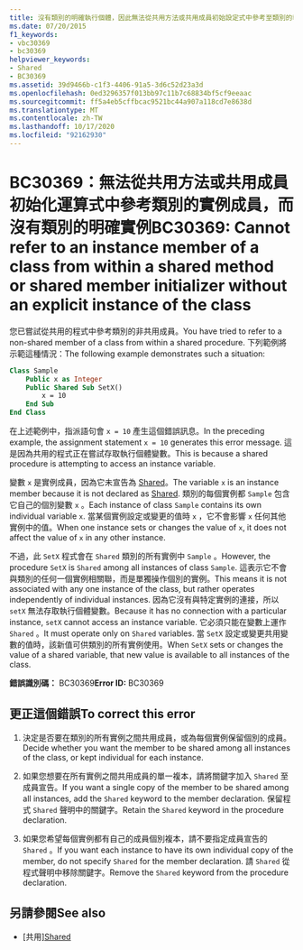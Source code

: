 ```yaml
---
title: 沒有類別的明確執行個體，因此無法從共用方法或共用成員初始設定式中參考至類別的執行個體成員
ms.date: 07/20/2015
f1_keywords:
- vbc30369
- bc30369
helpviewer_keywords:
- Shared
- BC30369
ms.assetid: 39d9466b-c1f3-4406-91a5-3d6c52d23a3d
ms.openlocfilehash: 0ed3296357f013bb97c11b7c68834bf5cf9eeaac
ms.sourcegitcommit: ff5a4eb5cffbcac9521bc44a907a118cd7e8638d
ms.translationtype: MT
ms.contentlocale: zh-TW
ms.lasthandoff: 10/17/2020
ms.locfileid: "92162930"
---
```

# <a name="bc30369-cannot-refer-to-an-instance-member-of-a-class-from-within-a-shared-method-or-shared-member-initializer-without-an-explicit-instance-of-the-class"></a><span data-ttu-id="4a4ba-102">BC30369：無法從共用方法或共用成員初始化運算式中參考類別的實例成員，而沒有類別的明確實例</span><span class="sxs-lookup"><span data-stu-id="4a4ba-102">BC30369: Cannot refer to an instance member of a class from within a shared method or shared member initializer without an explicit instance of the class</span></span>

<span data-ttu-id="4a4ba-103">您已嘗試從共用的程式中參考類別的非共用成員。</span><span class="sxs-lookup"><span data-stu-id="4a4ba-103">You have tried to refer to a non-shared member of a class from within a shared procedure.</span></span> <span data-ttu-id="4a4ba-104">下列範例將示範這種情況：</span><span class="sxs-lookup"><span data-stu-id="4a4ba-104">The following example demonstrates such a situation:</span></span>

```vb
Class Sample
    Public x as Integer
    Public Shared Sub SetX()
        x = 10
    End Sub
End Class
```

 <span data-ttu-id="4a4ba-105">在上述範例中，指派語句會 `x = 10` 產生這個錯誤訊息。</span><span class="sxs-lookup"><span data-stu-id="4a4ba-105">In the preceding example, the assignment statement `x = 10` generates this error message.</span></span> <span data-ttu-id="4a4ba-106">這是因為共用的程式正在嘗試存取執行個體變數。</span><span class="sxs-lookup"><span data-stu-id="4a4ba-106">This is because a shared procedure is attempting to access an instance variable.</span></span>

 <span data-ttu-id="4a4ba-107">變數 `x` 是實例成員，因為它未宣告為 [Shared](../modifiers/shared.md)。</span><span class="sxs-lookup"><span data-stu-id="4a4ba-107">The variable `x` is an instance member because it is not declared as [Shared](../modifiers/shared.md).</span></span> <span data-ttu-id="4a4ba-108">類別的每個實例都 `Sample` 包含它自己的個別變數 `x` 。</span><span class="sxs-lookup"><span data-stu-id="4a4ba-108">Each instance of class `Sample` contains its own individual variable `x`.</span></span> <span data-ttu-id="4a4ba-109">當某個實例設定或變更的值時 `x` ，它不會影響 `x` 任何其他實例中的值。</span><span class="sxs-lookup"><span data-stu-id="4a4ba-109">When one instance sets or changes the value of `x`, it does not affect the value of `x` in any other instance.</span></span>

 <span data-ttu-id="4a4ba-110">不過，此 `SetX` 程式會在 `Shared` 類別的所有實例中 `Sample` 。</span><span class="sxs-lookup"><span data-stu-id="4a4ba-110">However, the procedure `SetX` is `Shared` among all instances of class `Sample`.</span></span> <span data-ttu-id="4a4ba-111">這表示它不會與類別的任何一個實例相關聯，而是單獨操作個別的實例。</span><span class="sxs-lookup"><span data-stu-id="4a4ba-111">This means it is not associated with any one instance of the class, but rather operates independently of individual instances.</span></span> <span data-ttu-id="4a4ba-112">因為它沒有與特定實例的連接，所以 `setX` 無法存取執行個體變數。</span><span class="sxs-lookup"><span data-stu-id="4a4ba-112">Because it has no connection with a particular instance, `setX` cannot access an instance variable.</span></span> <span data-ttu-id="4a4ba-113">它必須只能在變數上運作 `Shared` 。</span><span class="sxs-lookup"><span data-stu-id="4a4ba-113">It must operate only on `Shared` variables.</span></span> <span data-ttu-id="4a4ba-114">當 `SetX` 設定或變更共用變數的值時，該新值可供類別的所有實例使用。</span><span class="sxs-lookup"><span data-stu-id="4a4ba-114">When `SetX` sets or changes the value of a shared variable, that new value is available to all instances of the class.</span></span>

 <span data-ttu-id="4a4ba-115">**錯誤識別碼：** BC30369</span><span class="sxs-lookup"><span data-stu-id="4a4ba-115">**Error ID:** BC30369</span></span>

## <a name="to-correct-this-error"></a><span data-ttu-id="4a4ba-116">更正這個錯誤</span><span class="sxs-lookup"><span data-stu-id="4a4ba-116">To correct this error</span></span>

1. <span data-ttu-id="4a4ba-117">決定是否要在類別的所有實例之間共用成員，或為每個實例保留個別的成員。</span><span class="sxs-lookup"><span data-stu-id="4a4ba-117">Decide whether you want the member to be shared among all instances of the class, or kept individual for each instance.</span></span>

2. <span data-ttu-id="4a4ba-118">如果您想要在所有實例之間共用成員的單一複本，請將關鍵字加入 `Shared` 至成員宣告。</span><span class="sxs-lookup"><span data-stu-id="4a4ba-118">If you want a single copy of the member to be shared among all instances, add the `Shared` keyword to the member declaration.</span></span> <span data-ttu-id="4a4ba-119">保留程式 `Shared` 聲明中的關鍵字。</span><span class="sxs-lookup"><span data-stu-id="4a4ba-119">Retain the `Shared` keyword in the procedure declaration.</span></span>

3. <span data-ttu-id="4a4ba-120">如果您希望每個實例都有自己的成員個別複本，請不要指定成員宣告的 `Shared` 。</span><span class="sxs-lookup"><span data-stu-id="4a4ba-120">If you want each instance to have its own individual copy of the member, do not specify `Shared` for the member declaration.</span></span> <span data-ttu-id="4a4ba-121">請 `Shared` 從程式聲明中移除關鍵字。</span><span class="sxs-lookup"><span data-stu-id="4a4ba-121">Remove the `Shared` keyword from the procedure declaration.</span></span>

## <a name="see-also"></a><span data-ttu-id="4a4ba-122">另請參閱</span><span class="sxs-lookup"><span data-stu-id="4a4ba-122">See also</span></span>

- <span data-ttu-id="4a4ba-123">[共用][](../modifiers/shared.md)</span><span class="sxs-lookup"><span data-stu-id="4a4ba-123">[Shared](../modifiers/shared.md)</span></span>
